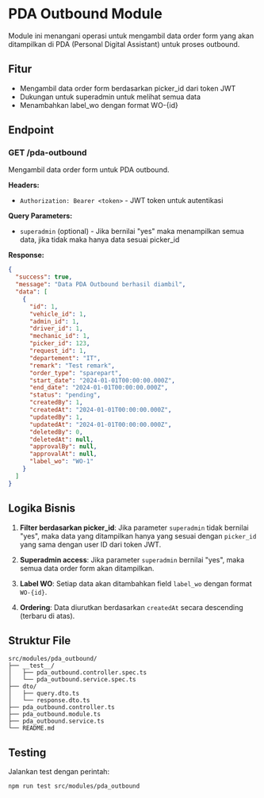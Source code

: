 # PDA Outbound Module

Module ini menangani operasi untuk mengambil data order form yang akan ditampilkan di PDA (Personal Digital Assistant) untuk proses outbound.

## Fitur

- Mengambil data order form berdasarkan picker_id dari token JWT
- Dukungan untuk superadmin untuk melihat semua data
- Menambahkan label_wo dengan format WO-{id}

## Endpoint

### GET /pda-outbound

Mengambil data order form untuk PDA outbound.

**Headers:**
- `Authorization: Bearer <token>` - JWT token untuk autentikasi

**Query Parameters:**
- `superadmin` (optional) - Jika bernilai "yes" maka menampilkan semua data, jika tidak maka hanya data sesuai picker_id

**Response:**
```json
{
  "success": true,
  "message": "Data PDA Outbound berhasil diambil",
  "data": [
    {
      "id": 1,
      "vehicle_id": 1,
      "admin_id": 1,
      "driver_id": 1,
      "mechanic_id": 1,
      "picker_id": 123,
      "request_id": 1,
      "departement": "IT",
      "remark": "Test remark",
      "order_type": "sparepart",
      "start_date": "2024-01-01T00:00:00.000Z",
      "end_date": "2024-01-01T00:00:00.000Z",
      "status": "pending",
      "createdBy": 1,
      "createdAt": "2024-01-01T00:00:00.000Z",
      "updatedBy": 1,
      "updatedAt": "2024-01-01T00:00:00.000Z",
      "deletedBy": 0,
      "deletedAt": null,
      "approvalBy": null,
      "approvalAt": null,
      "label_wo": "WO-1"
    }
  ]
}
```

## Logika Bisnis

1. **Filter berdasarkan picker_id**: Jika parameter `superadmin` tidak bernilai "yes", maka data yang ditampilkan hanya yang sesuai dengan `picker_id` yang sama dengan user ID dari token JWT.

2. **Superadmin access**: Jika parameter `superadmin` bernilai "yes", maka semua data order form akan ditampilkan.

3. **Label WO**: Setiap data akan ditambahkan field `label_wo` dengan format `WO-{id}`.

4. **Ordering**: Data diurutkan berdasarkan `createdAt` secara descending (terbaru di atas).

## Struktur File

```
src/modules/pda_outbound/
├── __test__/
│   ├── pda_outbound.controller.spec.ts
│   └── pda_outbound.service.spec.ts
├── dto/
│   ├── query.dto.ts
│   └── response.dto.ts
├── pda_outbound.controller.ts
├── pda_outbound.module.ts
├── pda_outbound.service.ts
└── README.md
```

## Testing

Jalankan test dengan perintah:

```bash
npm run test src/modules/pda_outbound
``` 